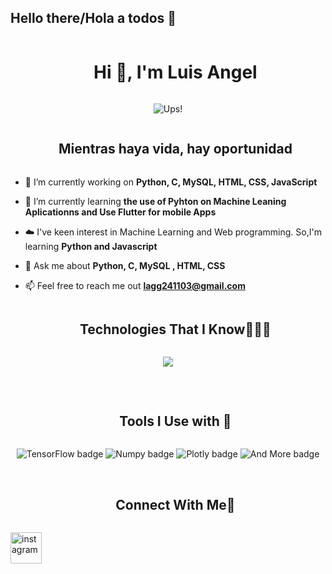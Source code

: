 ## Hello there/Hola a todos 👋

<!--h1 without bottom border-->
<div id="user-content-toc">
  <ul align="center">
    <summary><h1 style="display: inline-block">Hi 👋, I'm Luis Angel</h1></summary>
  </ul>
</div>


<!--- snake -->
<div align="center">
  <img  src="https://media.tenor.com/lER2_kKTywYAAAAM/monkey-adult-swim.gif"
       alt="Ups!" /></a>
</div>


<!--h2 without bottom border-->
<div id="user-content-toc">
  <ul align="center">
      <summary><h2 style="display: inline-block">Mientras haya vida, hay oportunidad</h2></summary>
  </ul>
</div>


<!--Intro start-->
- 🔭 I’m currently working on **Python, C, MySQL, HTML, CSS, JavaScript**

- 🌱 I’m currently learning **the use of Pyhton on Machine Leaning Aplicationns and Use Flutter for mobile Apps**

- ☁️ I've keen interest in Machine Learning and Web programming. So,I'm learning **Python and Javascript**

- 💬 Ask me about **Python, C, MySQL , HTML, CSS**

- 📫 Feel free to reach me out **lagg241103@gmail.com**



   
<!--- stats (end) -->


<!--h1 without bottom border-->
<div id="user-content-toc">
  <ul align="center">
    <summary><h2 style="display: inline-block">Technologies That I Know👨🏻‍💻</h2></summary>
  </ul>
</div>
<!--tech stack icons-->
<p align="center">
  <a href="https://skillicons.dev">
    <img src="https://skillicons.dev/icons?i=,py,c,css,discord,figma,firebase,github,html,js,mysql,postman,vscode,kubernetes&perline=14" />
  </a>
</p>
<Br>

<div id="user-content-toc">
  <ul align="center">
    <summary><h2 style="display: inline-block">Tools I Use with 🐍</h2></summary>
  </ul>
</div>

<div align="center">
  <img src="https://img.shields.io/badge/TensorFlow-FF6F00?style=for-the-badge&logo=TensorFlow&logoColor=white" alt="TensorFlow badge">
  <img src="https://img.shields.io/badge/Numpy-777BB4?style=for-the-badge&logo=numpy&logoColor=white" alt="Numpy badge">
  <img src="https://img.shields.io/badge/Plotly-239120?style=for-the-badge&logo=plotly&logoColor=white" alt="Plotly badge">
  <img src="https://img.shields.io/badge/And%20More!-yellow?style=for-the-badge" alt="And More badge">
</div>



<Br>


<!-- Connect with me -->
<!--h2 without bottom border-->
<div id="user-content-toc">
  <ul align="center">
    <summary><h2 style="display: inline-block">Connect With Me🤝</h2></summary>
  </ul>
</div>

<!--icons and links-->
<p align="center">


<a href="https://www.instagram.com/duangello24?igsh=MXN2dWJ2b3RzZTF4NQ==" target="blank"><img align="center" src="https://user-images.githubusercontent.com/88904952/234981169-2dd1e58f-4b7e-468c-8213-034ba62156c3.png" alt="instagram" height="50" width="50" /></a>
>
  
</p>
<!--
**Forajido24/Forajido24** is a ✨ _special_ ✨ repository because its `README.md` (this file) appears on your GitHub profile.

Here are some ideas to get you started:

- 🔭 I’m currently working on ...
- 🌱 I’m currently learning ...
- 👯 I’m looking to collaborate on ...
- 🤔 I’m looking for help with ...
- 💬 Ask me about ...
- 📫 How to reach me: ...
- 😄 Pronouns: ...
- ⚡ Fun fact: ...
-->
